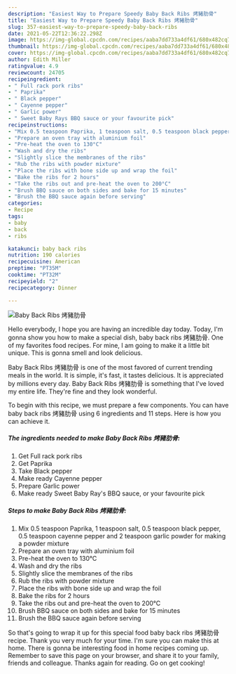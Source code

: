 ```yaml
---
description: "Easiest Way to Prepare Speedy Baby Back Ribs 烤豬肋骨"
title: "Easiest Way to Prepare Speedy Baby Back Ribs 烤豬肋骨"
slug: 357-easiest-way-to-prepare-speedy-baby-back-ribs
date: 2021-05-22T12:36:22.298Z
image: https://img-global.cpcdn.com/recipes/aaba7dd733a4df61/680x482cq70/baby-back-ribs-烤豬肋骨-recipe-main-photo.jpg
thumbnail: https://img-global.cpcdn.com/recipes/aaba7dd733a4df61/680x482cq70/baby-back-ribs-烤豬肋骨-recipe-main-photo.jpg
cover: https://img-global.cpcdn.com/recipes/aaba7dd733a4df61/680x482cq70/baby-back-ribs-烤豬肋骨-recipe-main-photo.jpg
author: Edith Miller
ratingvalue: 4.9
reviewcount: 24705
recipeingredient:
- " Full rack pork ribs"
- " Paprika"
- " Black pepper"
- " Cayenne pepper"
- " Garlic power"
- " Sweet Baby Rays BBQ sauce or your favourite pick"
recipeinstructions:
- "Mix 0.5 teaspoon Paprika, 1 teaspoon salt, 0.5 teaspoon black pepper, 0.5 teaspoon cayenne pepper and 2 teaspoon garlic powder for making a powder mixture"
- "Prepare an oven tray with aluminium foil"
- "Pre-heat the oven to 130°C"
- "Wash and dry the ribs"
- "Slightly slice the membranes of the ribs"
- "Rub the ribs with powder mixture"
- "Place the ribs with bone side up and wrap the foil"
- "Bake the ribs for 2 hours"
- "Take the ribs out and pre-heat the oven to 200°C"
- "Brush BBQ sauce on both sides and bake for 15 minutes"
- "Brush the BBQ sauce again before serving"
categories:
- Recipe
tags:
- baby
- back
- ribs

katakunci: baby back ribs 
nutrition: 190 calories
recipecuisine: American
preptime: "PT35M"
cooktime: "PT32M"
recipeyield: "2"
recipecategory: Dinner

---
```



![Baby Back Ribs 烤豬肋骨](https://img-global.cpcdn.com/recipes/aaba7dd733a4df61/680x482cq70/baby-back-ribs-烤豬肋骨-recipe-main-photo.jpg)

Hello everybody, I hope you are having an incredible day today. Today, I'm gonna show you how to make a special dish, baby back ribs 烤豬肋骨. One of my favorites food recipes. For mine, I am going to make it a little bit unique. This is gonna smell and look delicious.



Baby Back Ribs 烤豬肋骨 is one of the most favored of current trending meals in the world. It is simple, it's fast, it tastes delicious. It is appreciated by millions every day. Baby Back Ribs 烤豬肋骨 is something that I've loved my entire life. They're fine and they look wonderful.


To begin with this recipe, we must prepare a few components. You can have baby back ribs 烤豬肋骨 using 6 ingredients and 11 steps. Here is how you can achieve it.

<!--inarticleads1-->

##### The ingredients needed to make Baby Back Ribs 烤豬肋骨:

1. Get  Full rack pork ribs
1. Get  Paprika
1. Take  Black pepper
1. Make ready  Cayenne pepper
1. Prepare  Garlic power
1. Make ready  Sweet Baby Ray&#39;s BBQ sauce, or your favourite pick




<!--inarticleads2-->

##### Steps to make Baby Back Ribs 烤豬肋骨:

1. Mix 0.5 teaspoon Paprika, 1 teaspoon salt, 0.5 teaspoon black pepper, 0.5 teaspoon cayenne pepper and 2 teaspoon garlic powder for making a powder mixture
1. Prepare an oven tray with aluminium foil
1. Pre-heat the oven to 130°C
1. Wash and dry the ribs
1. Slightly slice the membranes of the ribs
1. Rub the ribs with powder mixture
1. Place the ribs with bone side up and wrap the foil
1. Bake the ribs for 2 hours
1. Take the ribs out and pre-heat the oven to 200°C
1. Brush BBQ sauce on both sides and bake for 15 minutes
1. Brush the BBQ sauce again before serving




So that's going to wrap it up for this special food baby back ribs 烤豬肋骨 recipe. Thank you very much for your time. I'm sure you can make this at home. There is gonna be interesting food in home recipes coming up. Remember to save this page on your browser, and share it to your family, friends and colleague. Thanks again for reading. Go on get cooking!

